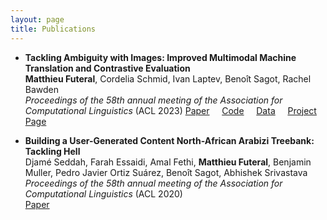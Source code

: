 ```yaml
---
layout: page
title: Publications
---
```


- **Tackling Ambiguity with Images: Improved Multimodal Machine Translation and Contrastive Evaluation**  
  **Matthieu Futeral**, Cordelia Schmid, Ivan Laptev, Benoît Sagot, Rachel Bawden  
  *Proceedings of the 58th annual meeting of the Association for Computational Linguistics* (ACL 2023)
  [Paper](https://arxiv.org/pdf/2212.10140.pdf) &nbsp; &nbsp;
  [Code](https://github.com/MatthieuFP/VGAMT) &nbsp; &nbsp;
  [Data](https://github.com/MatthieuFP/CoMMuTE) &nbsp; &nbsp;
  [Project Page](https://mfuteral.github.io/vgamt.html)

- **Building a User-Generated Content North-African Arabizi Treebank: Tackling Hell**  
  Djamé Seddah, Farah Essaidi, Amal Fethi, **Matthieu Futeral**, Benjamin Muller, Pedro Javier Ortiz Suárez, Benoît Sagot, Abhishek Srivastava  
  *Proceedings of the 58th annual meeting of the Association for Computational Linguistics* (ACL 2020)  
  [Paper](https://aclanthology.org/2020.acl-main.107.pdf)
